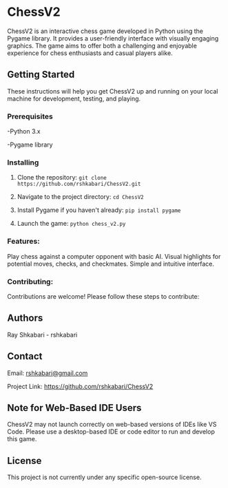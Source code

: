 # ChessV2
ChessV2 is an interactive chess game developed in Python using the Pygame library. It provides a user-friendly interface with visually engaging graphics. The game aims to offer both a challenging and enjoyable experience for chess enthusiasts and casual players alike.

## Getting Started
These instructions will help you get ChessV2 up and running on your local machine for development, testing, and playing.

### Prerequisites
-Python 3.x

-Pygame library

### Installing

1. Clone the repository:
```git clone https://github.com/rshkabari/ChessV2.git```

2. Navigate to the project directory:
```cd ChessV2```

3. Install Pygame if you haven't already:
```pip install pygame```

4. Launch the game:
```python chess_v2.py```

### Features:
Play chess against a computer opponent with basic AI.
Visual highlights for potential moves, checks, and checkmates.
Simple and intuitive interface.

### Contributing:
Contributions are welcome! Please follow these steps to contribute:

## Authors
Ray Shkabari - rshkabari

## Contact
Email: rshkabari@gmail.com

Project Link: https://github.com/rshkabari/ChessV2

## Note for Web-Based IDE Users
ChessV2 may not launch correctly on web-based versions of IDEs like VS Code. Please use a desktop-based IDE or code editor to run and develop this game.

## License
This project is not currently under any specific open-source license.
